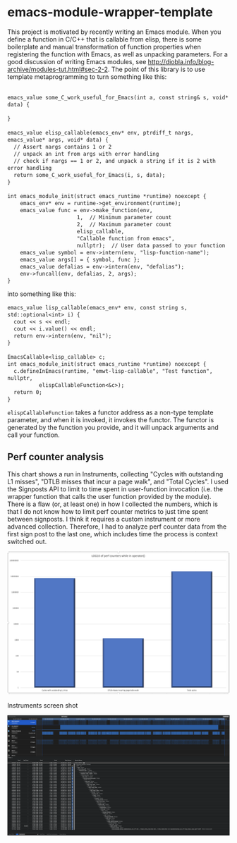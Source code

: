 # emacs-module-wrapper-template
This project is motivated by recently writing an Emacs module.  When you define a function in C/C++ that is callable from elisp, there is some boilerplate and manual transformation of function properties when registering the function with Emacs, as well as unpacking parameters.  For a good discussion of writing Emacs modules, see http://diobla.info/blog-archive/modules-tut.html#sec-2-2.  The point of this library is to use template metaprogramming to turn something like this:

```

emacs_value some_C_work_useful_for_Emacs(int a, const string& s, void* data) {

}

emacs_value elisp_callable(emacs_env* env, ptrdiff_t nargs, emacs_value* args, void* data) {
  // Assert nargs contains 1 or 2
  // unpack an int from args with error handling
  // check if nargs == 1 or 2, and unpack a string if it is 2 with error handling
  return some_C_work_useful_for_Emacs(i, s, data);
}

int emacs_module_init(struct emacs_runtime *runtime) noexcept {
    emacs_env* env = runtime->get_environment(runtime);
    emacs_value func = env->make_function(env,
  					  1,  // Minimum parameter count
  					  2,  // Maximum parameter count
  					  elisp_callable,
  					  "Callable function from emacs",
  					  nullptr);  // User data passed to your function
    emacs_value symbol = env->intern(env, "lisp-function-name");
    emacs_value args[] = { symbol, func };
    emacs_value defalias = env->intern(env, "defalias");
    env->funcall(env, defalias, 2, args);
}
```

into something like this:

```
emacs_value lisp_callable(emacs_env* env, const string s, std::optional<int> i) {
  cout << s << endl;
  cout << i.value() << endl;
  return env->intern(env, "nil");
}

EmacsCallable<lisp_callable> c;
int emacs_module_init(struct emacs_runtime *runtime) noexcept {
  c.defineInEmacs(runtime, "emwt-lisp-callable", "Test function", nullptr,
  		  elispCallableFunction<&c>);
  return 0;
}
```

`elispCallableFunction` takes a functor address as a non-type template parameter, and when it is invoked, it invokes the functor.  The functor is generated by the function you provide, and it will unpack arguments and call your function.

## Perf counter analysis

This chart shows a run in Instruments, collecting "Cycles with outstanding L1 misses", "DTLB misses that incur a page walk", and "Total Cycles".  I used the Signposts API to limit to time spent in user-function invocation (i.e. the wrapper function that calls the user function provided by the module).  There is a flaw (or, at least one) in how I collected the numbers, which is that I do not know how to limit perf counter metrics to just time spent between signposts.  I think it requires a custom instrument or more advanced collection.  Therefore, I had to analyze perf counter data from the first sign post to the last one, which includes time the process is context switched out.

![PerfCounters](PerfCounterChart.png)

Instruments screen shot

![InstrumentsScreenshot](InstrumentsScreenShot.png)
